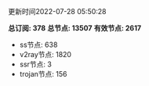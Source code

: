 更新时间2022-07-28 05:50:28

**总订阅: 378**
**总节点: 13507**
**有效节点: 2617**
- ss节点: 638
- v2ray节点: 1820
- ssr节点: 3
- trojan节点: 156
